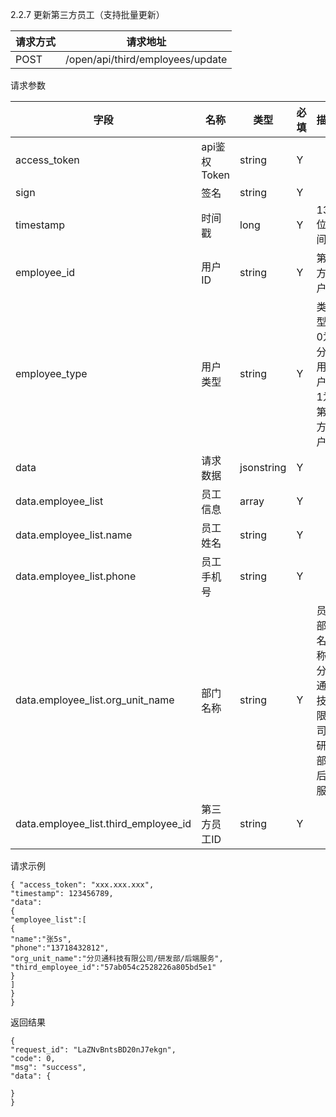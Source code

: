2.2.7 更新第三方员工（支持批量更新）
请求方式|请求地址
----|---
POST|/open/api/third/employees/update


请求参数

 字段 | 名称 | 类型 | 必填 | 描述 |
 --- | --- | --- | --- | --- |
access_token|api鉴权Token|string|Y|
sign|签名|string|Y||
timestamp|时间戳 |long|Y|13位时间戳
employee\_id| 用户ID|string|Y|第三方用户id
employee\_type| 用户类型|string|Y|类型，0为分贝用户，1为第三方用户
| data| 请求数据 | jsonstring | Y | |
| data.employee\_list | 员工信息 | array | Y ||
| data.employee\_list.name | 员工姓名 | string | Y ||
| data.employee\_list.phone | 员工手机号 | string | Y ||
| data.employee\_list.org\_unit\_name | 部门名称| string | Y |员工部门名称，分贝通科技有限公司/研发部/后端服务
| data.employee\_list.third\_employee\_id | 第三方员工ID | string | Y ||

请求示例

```
{ "access_token": "xxx.xxx.xxx",
"timestamp": 123456789,
"data":
{
"employee_list":[
{
"name":"张5s",
"phone":"13718432812",
"org_unit_name":"分贝通科技有限公司/研发部/后端服务",
"third_employee_id":"57ab054c2528226a805bd5e1"
}
]
}
}
```

返回结果

```
{
"request_id": "LaZNvBntsBD20nJ7ekgn",
"code": 0,
"msg": "success",
"data": {

}
}
```